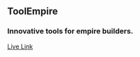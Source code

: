 ## ToolEmpire

### Innovative tools for empire builders.

[Live Link](https://toolempires.vercel.app/)
